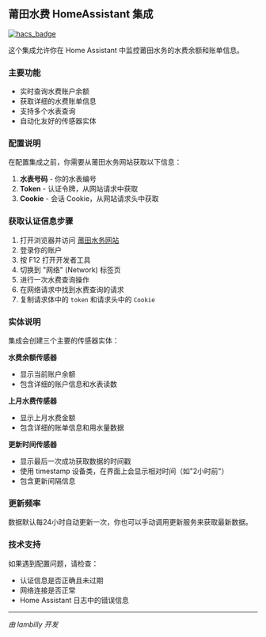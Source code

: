 ## 莆田水费 HomeAssistant 集成

[![hacs_badge](https://img.shields.io/badge/HACS-Custom-41BDF5.svg)](https://github.com/hacs/integration)

这个集成允许你在 Home Assistant 中监控莆田水务的水费余额和账单信息。

### 主要功能

- 实时查询水费账户余额
- 获取详细的水费账单信息
- 支持多个水表查询
- 自动化友好的传感器实体

### 配置说明

在配置集成之前，你需要从莆田水务网站获取以下信息：

1. **水表号码** - 你的水表编号
2. **Token** - 认证令牌，从网站请求中获取
3. **Cookie** - 会话 Cookie，从网站请求头中获取

### 获取认证信息步骤

1. 打开浏览器并访问 [莆田水务网站](https://wt.ptswater.cn/)
2. 登录你的账户
3. 按 F12 打开开发者工具
4. 切换到 "网络" (Network) 标签页
5. 进行一次水费查询操作
6. 在网络请求中找到水费查询的请求
7. 复制请求体中的 `token` 和请求头中的 `Cookie`

### 实体说明

集成会创建三个主要的传感器实体：

**水费余额传感器**
- 显示当前账户余额
- 包含详细的账户信息和水表读数

**上月水费传感器**
- 显示上月水费金额
- 包含详细的账单信息和用水量数据

**更新时间传感器**
- 显示最后一次成功获取数据的时间戳
- 使用 timestamp 设备类，在界面上会显示相对时间（如"2小时前"）
- 包含更新间隔信息

### 更新频率

数据默认每24小时自动更新一次，你也可以手动调用更新服务来获取最新数据。

### 技术支持

如果遇到配置问题，请检查：
- 认证信息是否正确且未过期
- 网络连接是否正常
- Home Assistant 日志中的错误信息

---
*由 lambilly 开发*
